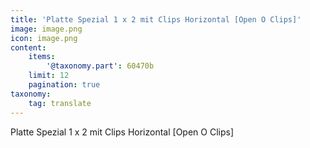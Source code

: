 ```yaml
---
title: 'Platte Spezial 1 x 2 mit Clips Horizontal [Open O Clips]'
image: image.png
icon: image.png
content:
    items:
        '@taxonomy.part': 60470b
    limit: 12
    pagination: true
taxonomy:
    tag: translate
---
```


Platte Spezial 1 x 2 mit Clips Horizontal [Open O Clips]
